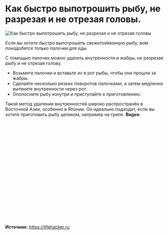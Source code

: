 # Как быстро выпотрошить рыбу, не разрезая и не отрезая головы.

![Как быстро выпотрошить рыбу, не разрезая и не отрезая головы](/images/Kulinar/Sovet/kak-potroshit-rybu.jpg 'Как быстро выпотрошить рыбу, не разрезая и не отрезая головы')

_Если вы хотите быстро выпотрошить свежепойманную рыбу, вам понадобятся только палочки для еды._

С помощью палочек можно удалить внутренности и жабры, не разрезая рыбу и не отрезая голову.

- Возьмите палочки и вставьте их в рот рыбы, чтобы они прошли за жабры.
- Сделайте несколько резких поворотов палочками, а затем медленно вытяните внутренности через рот.
- Ополосните рыбу изнутри и приступайте к приготовлению.

Такой метод удаления внутренностей широко распространён в Восточной Азии, особенно в Японии. Он идеально подходит, если вы хотите приготовить рыбу целиком, например на гриле.
**Видео**:

<div class="youtube" id="Q9IZS-uLyuY" style="width: 560px; height: 315px;"></div>


**Источник**: https://lifehacker.ru
